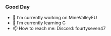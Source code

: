 ### Good Day
- 🔭 I’m currently working on MineValleyEU
- 🌱 I’m currently learning C
- 📫 How to reach me: Discord: fourtyseven47
